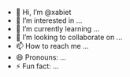 - 👋 Hi, I’m @xabiet
- 👀 I’m interested in ...
- 🌱 I’m currently learning ...
- 💞️ I’m looking to collaborate on ...
- 📫 How to reach me ...
- 😄 Pronouns: ...
- ⚡ Fun fact: ...

<!---
xabiet/xabiet is a ✨ special ✨ repository because its `README.md` (this file) appears on your GitHub profile.
You can click the Preview link to take a look at your changes.
--->

